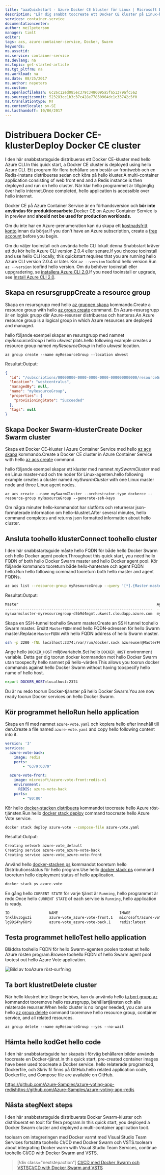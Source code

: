 ```yaml
---
title: "aaaQuickstart - Azure Docker CE kluster för Linux | Microsoft Docs"
description: "Lär dig snabbt toocreate ett Docker CE kluster på Linux-behållare i Azure Container Service med hello Azure CLI."
services: container-service
documentationcenter: 
author: neilpeterson
manager: timlt
editor: 
tags: acs, azure-container-service, Docker, Swarm
keywords: 
ms.assetid: 
ms.service: container-service
ms.devlang: na
ms.topic: get-started-article
ms.tgt_pltfrm: na
ms.workload: na
ms.date: 08/25/2017
ms.author: nepeters
ms.custom: 
ms.openlocfilehash: 6c26c12ed085ec379c3486095a5fa51379afc5a2
ms.sourcegitcommit: 523283cc1b3c37c428e77850964dc1c33742c5f0
ms.translationtype: MT
ms.contentlocale: sv-SE
ms.lasthandoff: 10/06/2017
---
```

# <a name="deploy-docker-ce-cluster"></a><span data-ttu-id="1621f-103">Distribuera Docker CE-kluster</span><span class="sxs-lookup"><span data-stu-id="1621f-103">Deploy Docker CE cluster</span></span>

<span data-ttu-id="1621f-104">I den här snabbstartsguide distribueras ett Docker CE-kluster med hello Azure CLI.</span><span class="sxs-lookup"><span data-stu-id="1621f-104">In this quick start, a Docker CE cluster is deployed using hello Azure CLI.</span></span> <span data-ttu-id="1621f-105">Ett program för flera behållare som består av frontwebb och en Redis-instans distribueras sedan och köra på hello kluster.</span><span class="sxs-lookup"><span data-stu-id="1621f-105">A multi-container application consisting of web front end and a Redis instance is then deployed and run on hello cluster.</span></span> <span data-ttu-id="1621f-106">När klar hello programmet är tillgänglig över hello internet.</span><span class="sxs-lookup"><span data-stu-id="1621f-106">Once completed, hello application is accessible over hello internet.</span></span>

<span data-ttu-id="1621f-107">Docker CE på Azure Container Service är en förhandsversion och **bör inte användas för produktionsarbete**.</span><span class="sxs-lookup"><span data-stu-id="1621f-107">Docker CE on Azure Container Service is in preview and **should not be used for production workloads**.</span></span>

<span data-ttu-id="1621f-108">Om du inte har en Azure-prenumeration kan du skapa ett [kostnadsfritt konto](https://azure.microsoft.com/free/?WT.mc_id=A261C142F) innan du börjar.</span><span class="sxs-lookup"><span data-stu-id="1621f-108">If you don't have an Azure subscription, create a [free account](https://azure.microsoft.com/free/?WT.mc_id=A261C142F) before you begin.</span></span>

<span data-ttu-id="1621f-109">Om du väljer tooinstall och använda hello CLI lokalt denna Snabbstart kräver att du kör hello Azure CLI version 2.0.4 eller senare.</span><span class="sxs-lookup"><span data-stu-id="1621f-109">If you choose tooinstall and use hello CLI locally, this quickstart requires that you are running hello Azure CLI version 2.0.4 or later.</span></span> <span data-ttu-id="1621f-110">Kör `az --version` toofind hello version.</span><span class="sxs-lookup"><span data-stu-id="1621f-110">Run `az --version` toofind hello version.</span></span> <span data-ttu-id="1621f-111">Om du behöver tooinstall eller uppgradering, se [installera Azure CLI 2.0]( /cli/azure/install-azure-cli).</span><span class="sxs-lookup"><span data-stu-id="1621f-111">If you need tooinstall or upgrade, see [Install Azure CLI 2.0]( /cli/azure/install-azure-cli).</span></span>

## <a name="create-a-resource-group"></a><span data-ttu-id="1621f-112">Skapa en resursgrupp</span><span class="sxs-lookup"><span data-stu-id="1621f-112">Create a resource group</span></span>

<span data-ttu-id="1621f-113">Skapa en resursgrupp med hello [az gruppen skapa](/cli/azure/group#create) kommando.</span><span class="sxs-lookup"><span data-stu-id="1621f-113">Create a resource group with hello [az group create](/cli/azure/group#create) command.</span></span> <span data-ttu-id="1621f-114">En Azure-resursgrupp är en logisk grupp där Azure-resurser distribueras och hanteras.</span><span class="sxs-lookup"><span data-stu-id="1621f-114">An Azure resource group is a logical group in which Azure resources are deployed and managed.</span></span>

<span data-ttu-id="1621f-115">hello följande exempel skapar en resursgrupp med namnet *myResourceGroup* i hello *ukwest* plats.</span><span class="sxs-lookup"><span data-stu-id="1621f-115">hello following example creates a resource group named *myResourceGroup* in hello *ukwest* location.</span></span>

```azurecli-interactive
az group create --name myResourceGroup --location ukwest
```

<span data-ttu-id="1621f-116">Resultat:</span><span class="sxs-lookup"><span data-stu-id="1621f-116">Output:</span></span>

```json
{
  "id": "/subscriptions/00000000-0000-0000-0000-000000000000/resourceGroups/myResourceGroup",
  "location": "westcentralus",
  "managedBy": null,
  "name": "myResourceGroup",
  "properties": {
    "provisioningState": "Succeeded"
  },
  "tags": null
}
```

## <a name="create-docker-swarm-cluster"></a><span data-ttu-id="1621f-117">Skapa Docker Swarm-kluster</span><span class="sxs-lookup"><span data-stu-id="1621f-117">Create Docker Swarm cluster</span></span>

<span data-ttu-id="1621f-118">Skapa ett Docker CE-kluster i Azure Container Service med hello [az acs skapa](/cli/azure/acs#create) kommando.</span><span class="sxs-lookup"><span data-stu-id="1621f-118">Create a Docker CE cluster in Azure Container Service with hello [az acs create](/cli/azure/acs#create) command.</span></span> 

<span data-ttu-id="1621f-119">hello följande exempel skapar ett kluster med namnet *mySwarmCluster* med en Linux master-nod och tre noder för Linux-agenten.</span><span class="sxs-lookup"><span data-stu-id="1621f-119">hello following example creates a cluster named *mySwarmCluster* with one Linux master node and three Linux agent nodes.</span></span>

```azurecli-interactive
az acs create --name mySwarmCluster --orchestrator-type dockerce --resource-group myResourceGroup --generate-ssh-keys
```

<span data-ttu-id="1621f-120">Om några minuter hello-kommandot har slutförts och returnerar json-formaterade information om hello-klustret.</span><span class="sxs-lookup"><span data-stu-id="1621f-120">After several minutes, hello command completes and returns json formatted information about hello cluster.</span></span>

## <a name="connect-toohello-cluster"></a><span data-ttu-id="1621f-121">Ansluta toohello kluster</span><span class="sxs-lookup"><span data-stu-id="1621f-121">Connect toohello cluster</span></span>

<span data-ttu-id="1621f-122">I den här snabbstartsguide måste hello FQDN för både hello Docker Swarm och hello Docker agent poolen.</span><span class="sxs-lookup"><span data-stu-id="1621f-122">Throughout this quick start, you need hello FQDN of both hello Docker Swarm master and hello Docker agent pool.</span></span> <span data-ttu-id="1621f-123">Kör följande kommando tooreturn både hello-hanterare och agent FQDN hello.</span><span class="sxs-lookup"><span data-stu-id="1621f-123">Run hello following command tooreturn both hello master and agent FQDNs.</span></span>


```bash
az acs list --resource-group myResourceGroup --query '[*].{Master:masterProfile.fqdn,Agent:agentPoolProfiles[0].fqdn}' -o table
```

<span data-ttu-id="1621f-124">Resultat:</span><span class="sxs-lookup"><span data-stu-id="1621f-124">Output:</span></span>

```bash
Master                                                               Agent
-------------------------------------------------------------------  --------------------------------------------------------------------
myswarmcluster-myresourcegroup-d5b9d4mgmt.ukwest.cloudapp.azure.com  myswarmcluster-myresourcegroup-d5b9d4agent.ukwest.cloudapp.azure.com
```

<span data-ttu-id="1621f-125">Skapa en SSH-tunnel toohello Swarm master.</span><span class="sxs-lookup"><span data-stu-id="1621f-125">Create an SSH tunnel toohello Swarm master.</span></span> <span data-ttu-id="1621f-126">Ersätt `MasterFQDN` med hello FQDN-adressen för hello Swarm master.</span><span class="sxs-lookup"><span data-stu-id="1621f-126">Replace `MasterFQDN` with hello FQDN address of hello Swarm master.</span></span>

```bash
ssh -p 2200 -fNL localhost:2374:/var/run/docker.sock azureuser@MasterFQDN
```

<span data-ttu-id="1621f-127">Ange hello `DOCKER_HOST` miljövariabeln.</span><span class="sxs-lookup"><span data-stu-id="1621f-127">Set hello `DOCKER_HOST` environment variable.</span></span> <span data-ttu-id="1621f-128">Detta ger dig toorun docker kommandon mot hello Docker Swarm utan toospecify hello namnet på hello-värden.</span><span class="sxs-lookup"><span data-stu-id="1621f-128">This allows you toorun docker commands against hello Docker Swarm without having toospecify hello name of hello host.</span></span>

```bash
export DOCKER_HOST=localhost:2374
```

<span data-ttu-id="1621f-129">Du är nu redo toorun Docker-tjänster på hello Docker Swarm.</span><span class="sxs-lookup"><span data-stu-id="1621f-129">You are now ready toorun Docker services on hello Docker Swarm.</span></span>


## <a name="run-hello-application"></a><span data-ttu-id="1621f-130">Kör programmet hello</span><span class="sxs-lookup"><span data-stu-id="1621f-130">Run hello application</span></span>

<span data-ttu-id="1621f-131">Skapa en fil med namnet `azure-vote.yaml` och kopiera hello efter innehåll till den.</span><span class="sxs-lookup"><span data-stu-id="1621f-131">Create a file named `azure-vote.yaml` and copy hello following content into it.</span></span>


```yaml
version: '3'
services:
  azure-vote-back:
    image: redis
    ports:
        - "6379:6379"

  azure-vote-front:
    image: microsoft/azure-vote-front:redis-v1
    environment:
      REDIS: azure-vote-back
    ports:
        - "80:80"
```

<span data-ttu-id="1621f-132">Kör hello [docker-stacken distribuera](https://docs.docker.com/engine/reference/commandline/stack_deploy/) kommandot toocreate hello Azure röst-tjänsten.</span><span class="sxs-lookup"><span data-stu-id="1621f-132">Run hello [docker stack deploy](https://docs.docker.com/engine/reference/commandline/stack_deploy/) command toocreate hello Azure Vote service.</span></span>

```bash
docker stack deploy azure-vote --compose-file azure-vote.yaml
```

<span data-ttu-id="1621f-133">Resultat:</span><span class="sxs-lookup"><span data-stu-id="1621f-133">Output:</span></span>

```bash
Creating network azure-vote_default
Creating service azure-vote_azure-vote-back
Creating service azure-vote_azure-vote-front
```

<span data-ttu-id="1621f-134">Använd hello [docker-stacken ps](https://docs.docker.com/engine/reference/commandline/stack_ps/) kommandot tooreturn hello Distributionsstatus för hello program.</span><span class="sxs-lookup"><span data-stu-id="1621f-134">Use hello [docker stack ps](https://docs.docker.com/engine/reference/commandline/stack_ps/) command tooreturn hello deployment status of hello application.</span></span>

```bash
docker stack ps azure-vote
```

<span data-ttu-id="1621f-135">En gång hello `CURRENT STATE` för varje tjänst är `Running`, hello programmet är redo.</span><span class="sxs-lookup"><span data-stu-id="1621f-135">Once hello `CURRENT STATE` of each service is `Running`, hello application is ready.</span></span>

```bash
ID                  NAME                            IMAGE                                 NODE                               DESIRED STATE       CURRENT STATE                ERROR               PORTS
tnklkv3ogu3i        azure-vote_azure-vote-front.1   microsoft/azure-vote-front:redis-v1   swarmm-agentpool0-66066781000004   Running             Running 5 seconds ago                            
lg99i4hy68r9        azure-vote_azure-vote-back.1    redis:latest                          swarmm-agentpool0-66066781000002   Running             Running about a minute ago
```

## <a name="test-hello-application"></a><span data-ttu-id="1621f-136">Testa programmet hello</span><span class="sxs-lookup"><span data-stu-id="1621f-136">Test hello application</span></span>

<span data-ttu-id="1621f-137">Bläddra toohello FQDN för hello Swarm-agenten poolen tootest ut hello Azure rösten program.</span><span class="sxs-lookup"><span data-stu-id="1621f-137">Browse toohello FQDN of hello Swarm agent pool tootest out hello Azure Vote application.</span></span>

![Bild av tooAzure röst-surfning](media/container-service-docker-swarm-mode-walkthrough/azure-vote.png)

## <a name="delete-cluster"></a><span data-ttu-id="1621f-139">Ta bort klustret</span><span class="sxs-lookup"><span data-stu-id="1621f-139">Delete cluster</span></span>
<span data-ttu-id="1621f-140">När hello klustret inte längre behövs, kan du använda hello [ta bort grupp az](/cli/azure/group#delete) kommandot tooremove hello resursgrupp, behållartjänsten och alla relaterade resurser.</span><span class="sxs-lookup"><span data-stu-id="1621f-140">When hello cluster is no longer needed, you can use hello [az group delete](/cli/azure/group#delete) command tooremove hello resource group, container service, and all related resources.</span></span>

```azurecli-interactive
az group delete --name myResourceGroup --yes --no-wait
```

## <a name="get-hello-code"></a><span data-ttu-id="1621f-141">Hämta hello kod</span><span class="sxs-lookup"><span data-stu-id="1621f-141">Get hello code</span></span>

<span data-ttu-id="1621f-142">I den här snabbstartsguide har skapats i förväg behållaren bilder används toocreate en Docker-tjänst.</span><span class="sxs-lookup"><span data-stu-id="1621f-142">In this quick start, pre-created container images have been used toocreate a Docker service.</span></span> <span data-ttu-id="1621f-143">hello relaterade programkod, Dockerfile, och Skriv fil finns på GitHub.</span><span class="sxs-lookup"><span data-stu-id="1621f-143">hello related application code, Dockerfile, and Compose file are available on GitHub.</span></span>

[<span data-ttu-id="1621f-144">https://github.com/Azure-Samples/azure-voting-app-redis</span><span class="sxs-lookup"><span data-stu-id="1621f-144">https://github.com/Azure-Samples/azure-voting-app-redis</span></span>](https://github.com/Azure-Samples/azure-voting-app-redis.git)

## <a name="next-steps"></a><span data-ttu-id="1621f-145">Nästa steg</span><span class="sxs-lookup"><span data-stu-id="1621f-145">Next steps</span></span>

<span data-ttu-id="1621f-146">I den här snabbstartsguide distribuerats Docker Swarm-kluster och distribuerat en tooit för flera program.</span><span class="sxs-lookup"><span data-stu-id="1621f-146">In this quick start, you deployed a Docker Swarm cluster and deployed a multi-container application tooit.</span></span>

<span data-ttu-id="1621f-147">toolearn om integreringen med Docker varmt med Visual Studio Team Services fortsätta toohello CI/CD med Docker Swarm och VSTS.</span><span class="sxs-lookup"><span data-stu-id="1621f-147">toolearn about integrating Docker warm with Visual Studio Team Services, continue toohello CI/CD with Docker Swarm and VSTS.</span></span>

> [!div class="nextstepaction"]
> [<span data-ttu-id="1621f-148">CI/CD med Docker Swarm och VSTS</span><span class="sxs-lookup"><span data-stu-id="1621f-148">CI/CD with Docker Swarm and VSTS</span></span>](./container-service-docker-swarm-setup-ci-cd.md)